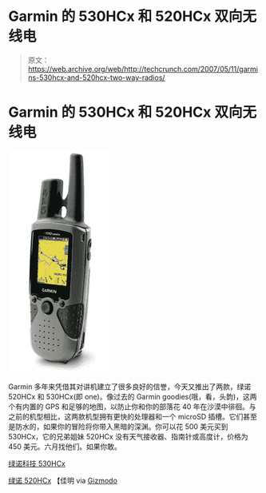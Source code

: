 # Garmin 的 530HCx 和 520HCx 双向无线电 

> 原文：<https://web.archive.org/web/http://techcrunch.com/2007/05/11/garmins-530hcx-and-520hcx-two-way-radios/>

# Garmin 的 530HCx 和 520HCx 双向无线电

[![garminrino.jpg](img/7559031f30f7f27c739ede7be55d3806.png)](https://web.archive.org/web/20221006214315/https://beta.techcrunch.com/wp-content/uploads/2007/05/garminrino.jpg "garminrino.jpg")

Garmin 多年来凭借其对讲机建立了很多良好的信誉，今天又推出了两款，绿诺 520HCx 和 530HCx(即 one)。像过去的 Garmin goodies(哦，看，头韵)，这两个有内置的 GPS 和足够的地图，以防止你和你的部落花 40 年在沙漠中徘徊。与之前的机型相比，这两款机型拥有更快的处理器和一个 microSD 插槽。它们甚至是防水的，如果你的冒险将你带入黑暗的深渊。你可以花 500 美元买到 530HCx，它的兄弟姐妹 520HCx 没有天气接收器、指南针或高度计，价格为 450 美元。六月找他们。如果你敢。

[绿诺科技 530HCx](https://web.archive.org/web/20221006214315/https://buy.garmin.com/shop/shop.do?cID=146&pID=8523)

[绿诺 520HCx](https://web.archive.org/web/20221006214315/https://buy.garmin.com/shop/shop.do?cID=146&pID=8522) 【佳明 via [Gizmodo](https://web.archive.org/web/20221006214315/http://gizmodo.com/gadgets/never-lost-again/garmin-intros-520hcx-and-530hcx-gps-communicators-259709.php)